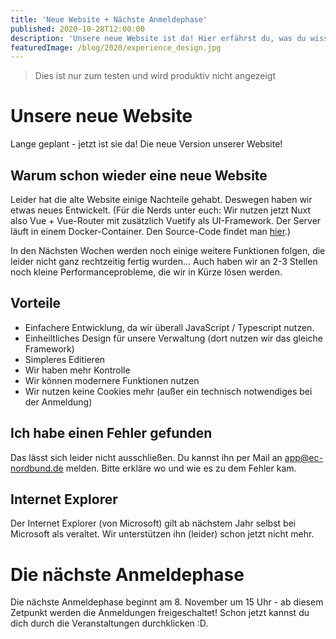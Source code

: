 ```yaml
---
title: 'Neue Website + Nächste Anmeldephase'
published: 2020-10-28T12:00:00
description: 'Unsere neue Website ist da! Hier erfährst du, was du wissen musst!'
featuredImage: /blog/2020/experience_design.jpg
---
```


> Dies ist nur zum testen und wird produktiv nicht angezeigt

# Unsere neue Website

Lange geplant - jetzt ist sie da! Die neue Version unserer Website!

## Warum schon wieder eine neue Website

Leider hat die alte Website einige Nachteile gehabt. Deswegen haben wir etwas neues Entwickelt. (Für die Nerds unter euch: Wir nutzen jetzt Nuxt also Vue + Vue-Router mit zusätzlich Vuetify als UI-Framework. Der Server läuft in einem Docker-Container. Den Source-Code findet man [hier](https://github.com/EC-Nordbund/EC-Website-2).)

In den Nächsten Wochen werden noch einige weitere Funktionen folgen, die leider nicht ganz rechtzeitig fertig wurden... Auch haben wir an 2-3 Stellen noch kleine Performanceprobleme, die wir in Kürze lösen werden.

## Vorteile

- Einfachere Entwicklung, da wir überall JavaScript / Typescript nutzen.
- Einheiltliches Design für unsere Verwaltung (dort nutzen wir das gleiche Framework)
- Simpleres Editieren
- Wir haben mehr Kontrolle
- Wir können modernere Funktionen nutzen
- Wir nutzen keine Cookies mehr (außer ein technisch notwendiges bei der Anmeldung)

## Ich habe einen Fehler gefunden
Das lässt sich leider nicht ausschließen. Du kannst ihn per Mail an [app@ec-nordbund.de](mailto:app@ec-nordbund.de) melden. Bitte erkläre wo und wie es zu dem Fehler kam.

## Internet Explorer

Der Internet Explorer (von Microsoft) gilt ab nächstem Jahr selbst bei Microsoft als veraltet. Wir unterstützen ihn (leider) schon jetzt nicht mehr. 



# Die nächste Anmeldephase

Die nächste Anmeldephase beginnt am 8. November um 15 Uhr - ab diesem Zetpunkt werden die Anmeldungen freigeschaltet! Schon jetzt kannst du dich durch die Veranstaltungen durchklicken :D.
